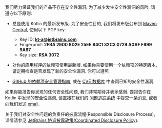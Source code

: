 [//]: # (title: 安全性)

我们尽力保证我们的产品不存在安全性漏洞. 为了减少发生安全性漏洞的风险, 请遵守以下原则:

* 总是使用 Kotlin 的最新发布版. 为了安全性目的, 我们将发布版公布到 [Maven Central](https://central.sonatype.com/search?q=g:org.jetbrains.kotlin),
使用以下 PGP key:

  * Key ID: **kt-a@jetbrains.com**
  * Fingerprint: **2FBA 29D0 8D2E 25EE 84C1 32C3 0729 A0AF F899 9A87**
  * Key size: **RSA 3072**

* 对你的应用程序的依赖项使用最新版. 如果你需要使用一个依赖项的特定版本, 请定期检查是否发现了新的安全性漏洞.
你可以遵照
* [GitHub 的依赖项安全管理指南](https://docs.github.com/ja/enterprise-cloud@latest/code-security/supply-chain-security/managing-vulnerabilities-in-your-projects-dependencies),
或在 [CVE 数据库](https://cve.mitre.org/cgi-bin/cvekey.cgi?keyword=kotlin) 中查阅已知的安全性漏洞.

如果你能报告你发现的任何安全性问题, 我们非常期待并表示感谢.
要报告你在 Kotlin 中发现的安全性漏洞,
请直接在我们的
[问题追踪系统](https://youtrack.jetbrains.com/newIssue?project=KT&c=Type%20Security%20Problem)
中提交一条消息,
或者向我们发送 [email](mailto:security@jetbrains.org).

关于我们对安全性问题的负责任的披露流程(Responsible Disclosure Process),
详情请参见 [JetBrains 协调披露政策(Coordinated Disclosure Policy)](https://www.jetbrains.com/legal/docs/terms/coordinated-disclosure/).
